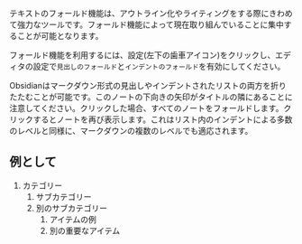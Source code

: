 テキストのフォールド機能は、アウトライン化やライティングをする際にきわめて強力なツールです。フォールド機能によって現在取り組んでいることに集中することが可能となります。

フォールド機能を利用するには、設定(左下の歯車アイコン)をクリックし、エディタの設定で`見出しのフォールド`と`インデントのフォールド`を有効にしてください。

Obsidianはマークダウン形式の見出しやインデントされたリストの両方を折りたたむことが可能です。このノートの下向きの矢印がタイトルの隣にあることに注意してください。クリックした場合、すべてのノートをフォールドします。クリックするとノートを再び表示します。これはリスト内のインデントによる多数のレベルと同様に、マークダウンの複数のレベルでも適応されます。

## 例として

1. カテゴリー
	1. サブカテゴリー
	2. 別のサブカテゴリー
		1. アイテムの例
		2. 別の重要なアイテム